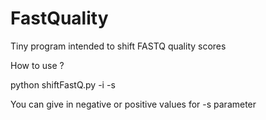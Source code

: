 # FastQuality
Tiny program intended to shift FASTQ quality scores

How to use ?

python shiftFastQ.py -i <YourFASTQFile> -s <Number to shift>

You can give in negative or positive values for -s parameter

